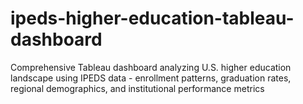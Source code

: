 # ipeds-higher-education-tableau-dashboard
Comprehensive Tableau dashboard analyzing U.S. higher education landscape using IPEDS data - enrollment patterns, graduation rates, regional demographics, and institutional performance metrics
